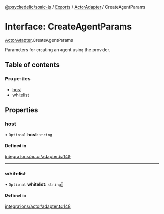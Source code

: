 [@psychedelic/sonic-js](../README.md) / [Exports](../modules.md) / [ActorAdapter](../modules/ActorAdapter.md) / CreateAgentParams

# Interface: CreateAgentParams

[ActorAdapter](../modules/ActorAdapter.md).CreateAgentParams

Parameters for creating an agent using the provider.

## Table of contents

### Properties

- [host](ActorAdapter.CreateAgentParams.md#host)
- [whitelist](ActorAdapter.CreateAgentParams.md#whitelist)

## Properties

### host

• `Optional` **host**: `string`

#### Defined in

[integrations/actor/adapter.ts:149](https://github.com/Psychedelic/sonic-js/blob/1430250/src/integrations/actor/adapter.ts#L149)

___

### whitelist

• `Optional` **whitelist**: `string`[]

#### Defined in

[integrations/actor/adapter.ts:148](https://github.com/Psychedelic/sonic-js/blob/1430250/src/integrations/actor/adapter.ts#L148)
